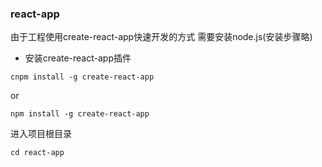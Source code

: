 ### react-app
由于工程使用create-react-app快速开发的方式
需要安装node.js(安装步骤略)
- 安装create-react-app插件
```
cnpm install -g create-react-app
```
or
```
npm install -g create-react-app
```
进入项目根目录
```
cd react-app
```
